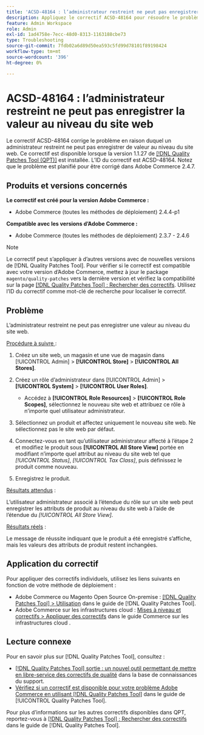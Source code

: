 ```yaml
---
title: 'ACSD-48164 : l’administrateur restreint ne peut pas enregistrer la valeur au niveau du site web'
description: Appliquez le correctif ACSD-48164 pour résoudre le problème d’Adobe Commerce en raison duquel un administrateur restreint ne peut pas enregistrer de valeur au niveau du site web.
feature: Admin Workspace
role: Admin
exl-id: 1ad4758e-7ecc-48d0-8313-1163188cbe73
type: Troubleshooting
source-git-commit: 7fdb02a6d89d50ea593c5fd99d78101f89198424
workflow-type: tm+mt
source-wordcount: '396'
ht-degree: 0%

---
```


# ACSD-48164 : l’administrateur restreint ne peut pas enregistrer la valeur au niveau du site web

Le correctif ACSD-48164 corrige le problème en raison duquel un administrateur restreint ne peut pas enregistrer de valeur au niveau du site web. Ce correctif est disponible lorsque la version 1.1.27 de [[!DNL Quality Patches Tool (QPT)]](https://experienceleague.adobe.com/en/docs/commerce-operations/tools/quality-patches-tool/quality-patches-tool-to-self-serve-quality-patches) est installée. L’ID du correctif est ACSD-48164. Notez que le problème est planifié pour être corrigé dans Adobe Commerce 2.4.7.

## Produits et versions concernés

**Le correctif est créé pour la version Adobe Commerce :**

* Adobe Commerce (toutes les méthodes de déploiement) 2.4.4-p1

**Compatible avec les versions d’Adobe Commerce :**

* Adobe Commerce (toutes les méthodes de déploiement) 2.3.7 - 2.4.6

>[!NOTE]
>
>Le correctif peut s’appliquer à d’autres versions avec de nouvelles versions de [!DNL Quality Patches Tool]. Pour vérifier si le correctif est compatible avec votre version d’Adobe Commerce, mettez à jour le package `magento/quality-patches` vers la dernière version et vérifiez la compatibilité sur la page [[!DNL Quality Patches Tool] : Rechercher des correctifs](https://experienceleague.adobe.com/tools/commerce-quality-patches/index.html). Utilisez l’ID du correctif comme mot-clé de recherche pour localiser le correctif.

## Problème

L’administrateur restreint ne peut pas enregistrer une valeur au niveau du site web.

<u>Procédure à suivre </u> :

1. Créez un site web, un magasin et une vue de magasin dans [!UICONTROL Admin] > **[!UICONTROL Store]** > **[!UICONTROL All Stores]**.
1. Créez un rôle d’administrateur dans [!UICONTROL Admin] > **[!UICONTROL System]** > **[!UICONTROL User Roles]**.

   * Accédez à **[!UICONTROL Role Resources]** > **[!UICONTROL Role Scopes]**, sélectionnez le nouveau site web et attribuez ce rôle à n’importe quel utilisateur administrateur.

1. Sélectionnez un produit et affectez uniquement le nouveau site web. Ne sélectionnez pas le site web par défaut.
1. Connectez-vous en tant qu’utilisateur administrateur affecté à l’étape 2 et modifiez le produit sous **[!UICONTROL All Store View]** portée en modifiant n’importe quel attribut au niveau du site web tel que *[!UICONTROL Status]*, *[!UICONTROL Tax Class]*, puis définissez le produit comme nouveau.
1. Enregistrez le produit.

<u>Résultats attendus</u> :

L’utilisateur administrateur associé à l’étendue du rôle sur un site web peut enregistrer les attributs de produit au niveau du site web à l’aide de l’étendue du *[!UICONTROL All Store View]*.

<u>Résultats réels</u> :

Le message de réussite indiquant que le produit a été enregistré s’affiche, mais les valeurs des attributs de produit restent inchangées.

## Application du correctif

Pour appliquer des correctifs individuels, utilisez les liens suivants en fonction de votre méthode de déploiement :

* Adobe Commerce ou Magento Open Source On-premise : [[!DNL Quality Patches Tool] > Utilisation](/help/tools/quality-patches-tool/usage.md) dans le guide de [!DNL Quality Patches Tool].
* Adobe Commerce sur les infrastructures cloud : [Mises à niveau et correctifs > Appliquer des correctifs](https://experienceleague.adobe.com/docs/commerce-cloud-service/user-guide/develop/upgrade/apply-patches.html) dans le guide Commerce sur les infrastructures cloud .

## Lecture connexe

Pour en savoir plus sur [!DNL Quality Patches Tool], consultez :

* [[!DNL Quality Patches Tool] sortie : un nouvel outil permettant de mettre en libre-service des correctifs de qualité](https://experienceleague.adobe.com/en/docs/commerce-operations/tools/quality-patches-tool/quality-patches-tool-to-self-serve-quality-patches) dans la base de connaissances du support.
* [Vérifiez si un correctif est disponible pour votre problème Adobe Commerce en utilisant [!DNL Quality Patches Tool]](/help/tools/quality-patches-tool/patches-available-in-qpt/check-patch-for-magento-issue-with-magento-quality-patches.md) dans le guide de [!UICONTROL Quality Patches Tool].


Pour plus d’informations sur les autres correctifs disponibles dans QPT, reportez-vous à [[!DNL Quality Patches Tool] : Rechercher des correctifs](https://experienceleague.adobe.com/tools/commerce-quality-patches/index.html) dans le guide de [!DNL Quality Patches Tool].
